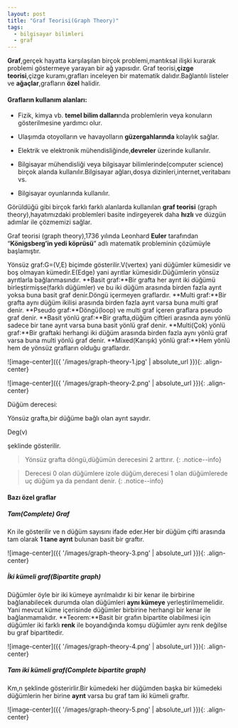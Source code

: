 ```yaml
---
layout: post
title: "Graf Teorisi(Graph Theory)"
tags:
  - bilgisayar bilimleri
  - graf
---
```


**Graf**,gerçek hayatta karşılaşılan birçok problemi,mantıksal ilişki kurarak problemi göstermeye yarayan bir ağ yapısıdır.
Graf teorisi,**çizge teorisi**,çizge kuramı,grafları inceleyen bir matematik dalıdır.Bağlantılı listeler ve **ağaçlar**,grafların **özel** halidir.

#### **Grafların kullanım alanları:**

- Fizik, kimya vb. **temel bilim dalları**nda problemlerin veya konuların gösterilmesine yardımcı olur.

- Ulaşımda otoyolların ve havayolların **güzergahlarında** kolaylık sağlar.

- Elektrik ve elektronik mühendisliğinde,**devreler** üzerinde kullanılır.

- Bilgisayar mühendisliği veya bilgisayar bilimlerinde(computer science) birçok alanda kullanılır.Bilgisayar ağları,dosya dizinleri,internet,veritabanı vs.

- Bilgisayar oyunlarında kullanılır.

Görüldüğü gibi birçok farklı farklı alanlarda kullanılan **graf teorisi** (graph theory),hayatımızdaki problemleri basite indirgeyerek daha **hızlı** ve düzgün adımlar ile çözmemizi sağlar.

Graf teorisi (graph theory),1736 yılında Leonhard **Euler** tarafından “**Königsberg’in yedi köprüsü**” adlı matematik probleminin çözümüyle başlamıştır.

Yönsüz graf:G=(V,E) biçimde gösterilir.V(vertex) yani düğümler kümesidir ve boş olmayan kümedir.E(Edge) yani ayrıtlar kümesidir.Düğümlerin yönsüz ayrıtlarla bağlanmasındır.
**Basit graf:**Bir grafta her ayrıt iki düğümü birleştirmişse(farklı düğümler) ve bu iki düğüm arasında birden fazla ayrıt yoksa buna basit graf denir.Döngü içermeyen graflardır.
**Multi graf:**Bir grafta aynı düğüm ikilisi arasında birden fazla ayrıt varsa buna multi graf denir.
**Pseudo graf:**Döngü(loop) ve multi graf içeren graflara pseudo graf denir.
**Basit yönlü graf:**Bir grafta,düğüm çiftleri arasında aynı yönlü sadece bir tane ayrıt varsa buna basit yönlü graf denir.
**Multi(Çok) yönlü graf:**Bir graftaki herhangi iki düğüm arasında birden fazla aynı yönlü graf varsa buna multi yönlü graf denir.
**Mixed(Karışık) yönlü graf:**Hem yönlü hem de yönsüz grafların olduğu graflardır.

![image-center]({{ '/images/graph-theory-1.jpg' | absolute_url }}){: .align-center}

![image-center]({{ '/images/graph-theory-2.png' | absolute_url }}){: .align-center}


Düğüm derecesi:

Yönsüz grafta,bir düğüme bağlı olan ayrıt sayıdır.

Deg(v)

 şeklinde gösterilir.

> Yönsüz grafta döngü,düğümün derecesini 2 arttırır.
{: .notice--info}

> Derecesi 0 olan düğümlere izole düğüm,derecesi 1 olan düğümlerede uç düğüm ya da pendant denir.
{: .notice--info}
#### **Bazı özel graflar**

##### **Tam(Complete) Graf**

Kn ile gösterilir ve n düğüm sayısını ifade eder.Her bir düğüm çifti arasında tam olarak **1 tane ayrıt** bulunan basit bir graftır.

![image-center]({{ '/images/graph-theory-3.png' | absolute_url }}){: .align-center}

##### **İki kümeli graf(Bipartite graph)**

Düğümler öyle bir iki kümeye ayrılmalıdır ki bir kenar ile birbirine bağlanabilecek durumda olan düğümleri **aynı kümeye** yerleştirilmemelidir.
Yani mevcut küme içerisinde düğümler birbirine herhangi bir kenar ile bağlanmamalıdır.
**Teorem:**Basit bir grafın bipartite olabilmesi için düğümler iki farklı **renk** ile boyandığında komşu düğümler aynı renk değilse bu graf bipartitedir.

![image-center]({{ '/images/graph-theory-4.png' | absolute_url }}){: .align-center}

##### **Tam iki kümeli graf(Complete bipartite graph)**

Km,n şeklinde gösterirlir.Bir kümedeki her düğümden başka bir kümedeki düğümlerin her birine **ayrıt** varsa bu graf tam iki kümeli graftır.

![image-center]({{ '/images/graph-theory-5.png' | absolute_url }}){: .align-center}

